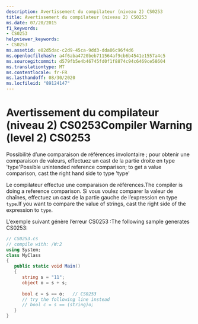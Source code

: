 ```yaml
---
description: Avertissement du compilateur (niveau 2) CS0253
title: Avertissement du compilateur (niveau 2) CS0253
ms.date: 07/20/2015
f1_keywords:
- CS0253
helpviewer_keywords:
- CS0253
ms.assetid: e02d5dac-c2d9-45ca-9dd3-dda06c96f4d6
ms.openlocfilehash: a4f6aba4720beb711564af9cb6b4541e1557a4c5
ms.sourcegitcommit: d579fb5e4b46745fd0f1f8874c94c6469ce58604
ms.translationtype: MT
ms.contentlocale: fr-FR
ms.lasthandoff: 08/30/2020
ms.locfileid: "89124147"
---
```

# <a name="compiler-warning-level-2-cs0253"></a><span data-ttu-id="e4cc8-103">Avertissement du compilateur (niveau 2) CS0253</span><span class="sxs-lookup"><span data-stu-id="e4cc8-103">Compiler Warning (level 2) CS0253</span></span>
<span data-ttu-id="e4cc8-104">Possibilité d’une comparaison de références involontaire ; pour obtenir une comparaison de valeurs, effectuez un cast de la partie droite en type 'type'</span><span class="sxs-lookup"><span data-stu-id="e4cc8-104">Possible unintended reference comparison; to get a value comparison, cast the right hand side to type 'type'</span></span>  
  
 <span data-ttu-id="e4cc8-105">Le compilateur effectue une comparaison de références.</span><span class="sxs-lookup"><span data-stu-id="e4cc8-105">The compiler is doing a reference comparison.</span></span> <span data-ttu-id="e4cc8-106">Si vous voulez comparer la valeur de chaînes, effectuez un cast de la partie gauche de l’expression en type `type`.</span><span class="sxs-lookup"><span data-stu-id="e4cc8-106">If you want to compare the value of strings, cast the right side of the expression to `type`.</span></span>  
  
 <span data-ttu-id="e4cc8-107">L’exemple suivant génère l’erreur CS0253 :</span><span class="sxs-lookup"><span data-stu-id="e4cc8-107">The following sample generates CS0253:</span></span>  
  
```csharp
// CS0253.cs  
// compile with: /W:2  
using System;  
class MyClass  
{  
   public static void Main()  
   {  
      string s = "11";  
      object o = s + s;  
  
      bool c = s == o;   // CS0253  
      // try the following line instead  
      // bool c = s == (string)o;  
   }  
}  
```
